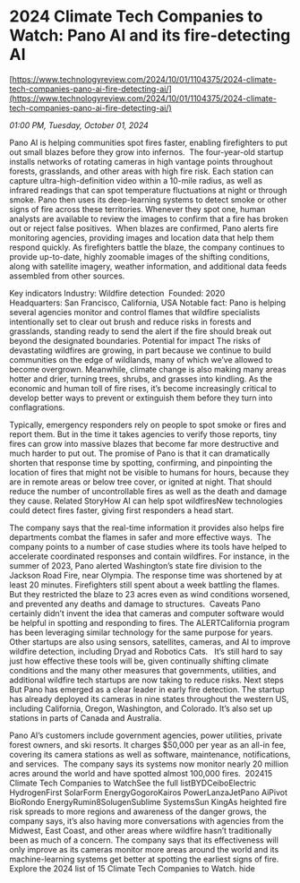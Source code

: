 # 2024 Climate Tech Companies to Watch: Pano AI and its fire-detecting AI

[https://www.technologyreview.com/2024/10/01/1104375/2024-climate-tech-companies-pano-ai-fire-detecting-ai/](https://www.technologyreview.com/2024/10/01/1104375/2024-climate-tech-companies-pano-ai-fire-detecting-ai/)

*01:00 PM, Tuesday, October 01, 2024*

Pano AI is helping communities spot fires faster, enabling firefighters to put out small blazes before they grow into infernos.   The four-year-old startup installs networks of rotating cameras in high vantage points throughout forests, grasslands, and other areas with high fire risk. Each station can capture ultra-high-definition video within a 10-mile radius, as well as infrared readings that can spot temperature fluctuations at night or through smoke. Pano then uses its deep-learning systems to detect smoke or other signs of fire across these territories. Whenever they spot one, human analysts are available to review the images to confirm that a fire has broken out or reject false positives.   When blazes are confirmed, Pano alerts fire monitoring agencies, providing images and location data that help them respond quickly. As firefighters battle the blaze, the company continues to provide up-to-date, highly zoomable images of the shifting conditions, along with satellite imagery, weather information, and additional data feeds assembled from other sources.

Key indicators  Industry: Wildfire detection  Founded: 2020 Headquarters: San Francisco, California, USA Notable fact: Pano is helping several agencies monitor and control flames that wildfire specialists intentionally set to clear out brush and reduce risks in forests and grasslands, standing ready to send the alert if the fire should break out beyond the designated boundaries.   Potential for impact The risks of devastating wildfires are growing, in part because we continue to build communities on the edge of wildlands, many of which we’ve allowed to become overgrown. Meanwhile, climate change is also making many areas hotter and drier, turning trees, shrubs, and grasses into kindling. As the economic and human toll of fire rises, it’s become increasingly critical to develop better ways to prevent or extinguish them before they turn into conflagrations.

Typically, emergency responders rely on people to spot smoke or fires and report them. But in the time it takes agencies to verify those reports, tiny fires can grow into massive blazes that become far more destructive and much harder to put out. The promise of Pano is that it can dramatically shorten that response time by spotting, confirming, and pinpointing the location of fires that might not be visible to humans for hours, because they are in remote areas or below tree cover, or ignited at night. That should reduce the number of uncontrollable fires as well as the death and damage they cause. Related StoryHow AI can help spot wildfiresNew technologies could detect fires faster, giving first responders a head start.

The company says that the real-time information it provides also helps fire departments combat the flames in safer and more effective ways.  The company points to a number of case studies where its tools have helped to accelerate coordinated responses and contain wildfires. For instance, in the summer of 2023, Pano alerted Washington’s state fire division to the Jackson Road Fire, near Olympia. The response time was shortened by at least 20 minutes.  Firefighters still spent about a week battling the flames. But they restricted the blaze to 23 acres even as wind conditions worsened, and prevented any deaths and damage to structures.  Caveats Pano certainly didn’t invent the idea that cameras and computer software would be helpful in spotting and responding to fires. The ALERTCalifornia program has been leveraging similar technology for the same purpose for years. Other startups are also using sensors, satellites, cameras, and AI to improve wildfire detection, including Dryad and Robotics Cats.   It’s still hard to say just how effective these tools will be, given continually shifting climate conditions and the many other measures that governments, utilities, and additional wildfire tech startups are now taking to reduce risks. Next steps But Pano has emerged as a clear leader in early fire detection. The startup has already deployed its cameras in nine states throughout the western US, including California, Oregon, Washington, and Colorado. It’s also set up stations in parts of Canada and Australia.

Pano AI’s customers include government agencies, power utilities, private forest owners, and ski resorts. It charges $50,000 per year as an all-in fee, covering its camera stations as well as software, maintenance, notifications, and services.  The company says its systems now monitor nearly 20 million acres around the world and have spotted almost 100,000 fires.  202415 Climate Tech Companies to WatchSee the full listBYDCeiboElectric HydrogenFirst SolarForm EnergyGogoroKairos PowerLanzaJetPano AiPivot BioRondo EnergyRumin8SolugenSublime SystemsSun KingAs heighted fire risk spreads to more regions and awareness of the danger grows, the company says, it’s also having more conversations with agencies from the Midwest, East Coast, and other areas where wildfire hasn’t traditionally been as much of a concern. The company says that its effectiveness will only improve as its cameras monitor more areas around the world and its machine-learning systems get better at spotting the earliest signs of fire. Explore the 2024 list of 15 Climate Tech Companies to Watch. hide


